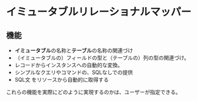 # イミュータブルリレーショナルマッパー

## 機能

- **イミュータブル**の名称と**テーブル**の名称の関連づけ
- （イミュータブルの）フィールドの型と（テーブルの）列の型の関連づけ。
- レコードからインスタンスへの自動的な変換。
- シンプルなクエリやコマンドの、SQLなしでの提供
- SQL文 をリソースから自動的に取得する

これらの機能を実際にどのように実現するのかは、ユーザーが指定できる。
